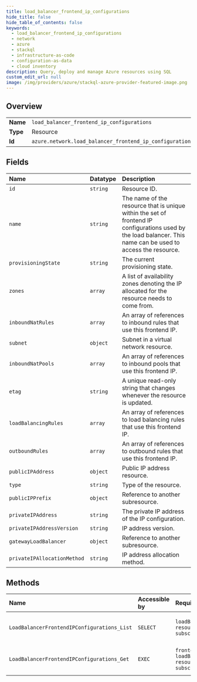 ```yaml
---
title: load_balancer_frontend_ip_configurations
hide_title: false
hide_table_of_contents: false
keywords:
  - load_balancer_frontend_ip_configurations
  - network
  - azure    
  - stackql
  - infrastructure-as-code
  - configuration-as-data
  - cloud inventory
description: Query, deploy and manage Azure resources using SQL
custom_edit_url: null
image: /img/providers/azure/stackql-azure-provider-featured-image.png
---
```

  
    

## Overview
<table><tbody>
<tr><td><b>Name</b></td><td><code>load_balancer_frontend_ip_configurations</code></td></tr>
<tr><td><b>Type</b></td><td>Resource</td></tr>
<tr><td><b>Id</b></td><td><code>azure.network.load_balancer_frontend_ip_configurations</code></td></tr>
</tbody></table>

## Fields
| Name | Datatype | Description |
|:-----|:---------|:------------|
| `id` | `string` | Resource ID. |
| `name` | `string` | The name of the resource that is unique within the set of frontend IP configurations used by the load balancer. This name can be used to access the resource. |
| `provisioningState` | `string` | The current provisioning state. |
| `zones` | `array` | A list of availability zones denoting the IP allocated for the resource needs to come from. |
| `inboundNatRules` | `array` | An array of references to inbound rules that use this frontend IP. |
| `subnet` | `object` | Subnet in a virtual network resource. |
| `inboundNatPools` | `array` | An array of references to inbound pools that use this frontend IP. |
| `etag` | `string` | A unique read-only string that changes whenever the resource is updated. |
| `loadBalancingRules` | `array` | An array of references to load balancing rules that use this frontend IP. |
| `outboundRules` | `array` | An array of references to outbound rules that use this frontend IP. |
| `publicIPAddress` | `object` | Public IP address resource. |
| `type` | `string` | Type of the resource. |
| `publicIPPrefix` | `object` | Reference to another subresource. |
| `privateIPAddress` | `string` | The private IP address of the IP configuration. |
| `privateIPAddressVersion` | `string` | IP address version. |
| `gatewayLoadBalancer` | `object` | Reference to another subresource. |
| `privateIPAllocationMethod` | `string` | IP address allocation method. |
## Methods
| Name | Accessible by | Required Params | Description |
|:-----|:--------------|:----------------|:------------|
| `LoadBalancerFrontendIPConfigurations_List` | `SELECT` | `loadBalancerName, resourceGroupName, subscriptionId` | Gets all the load balancer frontend IP configurations. |
| `LoadBalancerFrontendIPConfigurations_Get` | `EXEC` | `frontendIPConfigurationName, loadBalancerName, resourceGroupName, subscriptionId` | Gets load balancer frontend IP configuration. |
